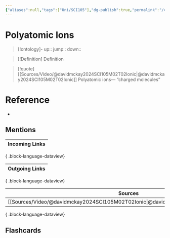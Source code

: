 ```yaml
---
{"aliases":null,"tags":["Uni/SCI105"],"dg-publish":true,"permalink":"/cards/polyatomic-ions/","dgPassFrontmatter":true}
---
```


# Polyatomic Ions

> [!ontology]-
> up:: 
> jump:: 
> down:: 

> [!Definition] Definition

> [!quote] [[Sources/Video/@davidmckay2024SCI105M02T02Ionic\|@davidmckay2024SCI105M02T02Ionic]]
> Polyatomic ions— “charged molecules”

# Reference

- 

## Mentions

| Incoming Links |
| -------------- |

{ .block-language-dataview}

| Outgoing Links |
| -------------- |

{ .block-language-dataview}

| Sources                                                                                 |
| --------------------------------------------------------------------------------------- |
| [[Sources/Video/@davidmckay2024SCI105M02T02Ionic\|@davidmckay2024SCI105M02T02Ionic]] |

{ .block-language-dataview}

## Flashcards